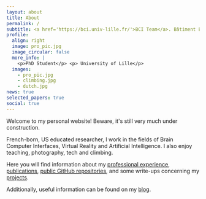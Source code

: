 ```yaml
---
layout: about
title: About
permalink: /
subtitle: <a href='https://bci.univ-lille.fr/'>BCI Team</a>. Bâtiment ESPRIT, Avenue Henri Poincaré, 59655 Villeneuve d'Ascq.
profile:
  align: right
  image: pro_pic.jpg
  image_circular: false
  more_info: |
    <p>PhD Student</p> <p> University of Lille</p>
  images:
    - pro_pic.jpg
    - climbing.jpg
    - dutch.jpg
news: true
selected_papers: true
social: true
---
```


Welcome to my personal website! Beware, it's still very much under construction.

French-born, US educated researcher, I work in the fields of Brain Computer Interfaces, Virtual Reality and Artificial Intelligence.
I also enjoy teaching, photography, tech and climbing.

Here you will find information about my [professional experience](/cv), [publications](/publications), [public GitHub repositories](/repositories), and some write-ups concerning my [projects](/projects).

Additionally, useful information can be found on my [blog](/blog).